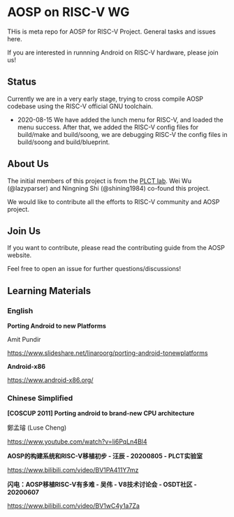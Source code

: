 # AOSP on RISC-V WG

THis is meta repo for AOSP for RISC-V Project. General tasks and issues here.

If you are interested in runnning Android on RISC-V hardware, please join us!

## Status

Currently we are in a very early stage, trying to cross compile AOSP codebase
using the RISC-V official GNU toolchain.

- 2020-08-15 We have added the lunch menu for RISC-V, and loaded the menu success.
After that, we added the RISC-V config files for build/make and build/soong,
we are debugging RISC-V the config files in build/soong and build/blueprint.

## About Us

The initial members of this project is from the [PLCT lab](https://github.com/isrc-cas/).
Wei Wu (@lazyparser) and Ningning Shi (@shining1984) co-found this project.

We would like to contribute all the efforts to RISC-V community and AOSP project.

## Join Us

If you want to contribute, please read the contributing guide from the AOSP website.

Feel free to open an issue for further questions/discussions!

## Learning Materials

### English


**Porting Android to new Platforms**

Amit Pundir

https://www.slideshare.net/linaroorg/porting-android-tonewplatforms


**Android-x86**

https://www.android-x86.org/

### Chinese Simplified

**[COSCUP 2011] Porting android to brand-new CPU architecture**

鄭孟璿 (Luse Cheng)

https://www.youtube.com/watch?v=li6PqLn4Bl4

**AOSP的构建系统和RISC-V移植初步 - 汪辰 - 20200805 - PLCT实验室**

https://www.bilibili.com/video/BV1PA411Y7mz

**闪电：AOSP移植RISC-V有多难 - 吴伟 - V8技术讨论会 - OSDT社区 - 20200607**

https://www.bilibili.com/video/BV1wC4y1a7Za

